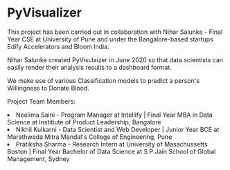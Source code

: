 # PyVisualizer

This project has been carried out in collaboration with Nihar Salunke - Final Year CSE at University of Pune and under the Bangalore-based startups Edify Accelerators and Bloom India.

Nihar Salunke created PyVisulaizer in June 2020 so that data scientists can easily render their analysis results to a dashboard format.

We make use of various Classification models to predict a person's Willingness to Donate Blood.

Project Team Members:

<li>Neelima Saini - Program Manager at Intellify | Final Year MBA in Data Science at Institiute of Product Leadership, Bangalore</li>
<li>Nikhil Kulkarni - Data Scientist and Web Developer | Junior Year BCE at Marathwada Mitra Mandal's College of Engineering, Pune</li>
<li>Pratiksha Sharma - Research Intern at University of Masachussetts Boston | Final Year Bachelor of Data Science at S P Jain School of Global Management, Sydney</li>
